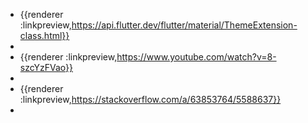 - {{renderer :linkpreview,https://api.flutter.dev/flutter/material/ThemeExtension-class.html}}
-
- {{renderer :linkpreview,https://www.youtube.com/watch?v=8-szcYzFVao}}
-
- {{renderer :linkpreview,https://stackoverflow.com/a/63853764/5588637}}
-
